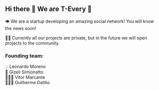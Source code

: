 ## Hi there 👋 We are T-Every 💚

👁️ We are a startup developing an amazing social network! You will know the news soon!

👩‍💻 Currently all our projects are private, but in the future we will open projects to the community.

### Founding team:

💡 Leonardo Moreno<br />
💼 Gizeli Simionatto<br />
👨🏼‍💻 Vitor Marcante<br />
👨🏻‍💻 Guilherme Datilio
